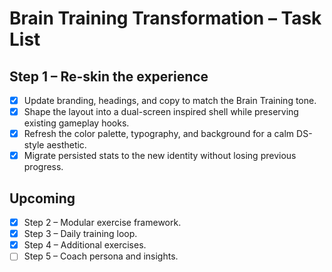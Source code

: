 # Brain Training Transformation – Task List

## Step 1 – Re-skin the experience
- [x] Update branding, headings, and copy to match the Brain Training tone.
- [x] Shape the layout into a dual-screen inspired shell while preserving existing gameplay hooks.
- [x] Refresh the color palette, typography, and background for a calm DS-style aesthetic.
- [x] Migrate persisted stats to the new identity without losing previous progress.

## Upcoming
- [x] Step 2 – Modular exercise framework.
- [x] Step 3 – Daily training loop.
- [x] Step 4 – Additional exercises.
- [ ] Step 5 – Coach persona and insights.
